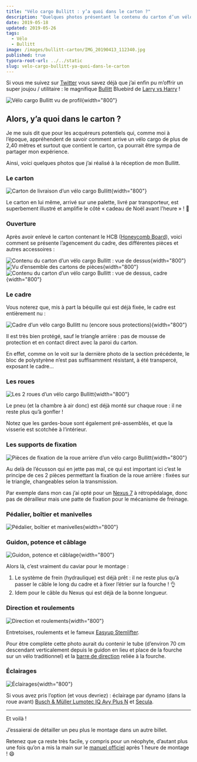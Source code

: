 ```yaml
---
title: "Vélo cargo Bullitt : y’a quoi dans le carton ?"
description: "Quelques photos présentant le contenu du carton d’un vélo cargo Bullitt."
date: 2019-05-18
updated: 2019-05-26
tags:
  - Vélo
  - Bullitt
image: /images/bullitt-carton/IMG_20190413_112340.jpg
published: true
typora-root-url: ../../static
slug: velo-cargo-bullitt-ya-quoi-dans-le-carton
---
```

Si vous me suivez sur [Twitter](https://twitter.com/Narno) vous savez déjà que j’ai enfin pu m’offrir un super joujou / utilitaire : le magnifique [Bullitt](/tags/bullitt) Bluebird de [Larry vs Harry](https://www.larryvsharry.com/) !

![Vélo cargo Bullitt vu de profil](/images/bullitt-carton/IMG_20190413_112340.jpg "Vélo cargo Bullitt vu de profil"){width="800"}

<!-- break -->

## Alors, y’a quoi dans le carton ?

Je me suis dit que pour les acquéreurs potentiels qui, comme moi à l’époque, appréhendent de savoir comment arrive un vélo cargo de plus de 2,40 mètres et surtout que contient le carton, ça pourrait être sympa de partager mon expérience.

Ainsi, voici quelques photos que j’ai réalisé à la réception de mon Bullitt.

### Le carton

![Carton de livraison d’un vélo cargo Bullitt](/images/bullitt-carton/IMG_20190412_133507.jpg "Carton de livraison"){width="800"}

Le carton en lui même, arrivé sur une palette, livré par transporteur, est superbement illustré et amplifie le côté « cadeau de Noël avant l'heure » ! 🎅

### Ouverture

Après avoir enlevé le carton contenant le HCB ([Honeycomb Board](http://shop.larryvsharry.com/shop/accessories/honeycomb-board.html)), voici comment se présente l’agencement du cadre, des différentes pièces et autres accessoires :

![Contenu du carton d’un vélo cargo Bullitt : vue de dessus](/images/bullitt-carton/IMG_20190412_134655.jpg "Contenu du carton : vue de dessus"){width="800"}
![Vu d’ensemble des cartons de pièces](/images/bullitt-carton/IMG_20190412_134904.jpg "Vu d’ensemble des cartons de pièces"){width="800"}
![Contenu du carton d’un vélo cargo Bullitt : vue de dessus, cadre](/images/bullitt-carton/IMG_20190412_135020.jpg "Contenu du carton : vue de dessus, cadre"){width="800"}

### Le cadre

Vous noterez que, mis à part la béquille qui est déjà fixée, le cadre est entièrement nu :

![Cadre d’un vélo cargo Bullitt nu (encore sous protections)](/images/bullitt-carton/IMG_20190412_135317.jpg "Cadre nu (encore sous protections)"){width="800"}

Il est très bien protégé, sauf le triangle arrière : pas de mousse de protection et en contact direct avec la paroi du carton.

En effet, comme on le voit sur la dernière photo de la section précédente, le bloc de polystyrène n’est pas suffisamment résistant, à été transpercé, exposant le cadre…

### Les roues

![Les 2 roues d’un vélo cargo Bullitt](/images/bullitt-carton/IMG_20190412_140224.jpg "Les 2 roues"){width="800"}

Le pneu (et la chambre à air donc) est déjà monté sur chaque roue : il ne reste plus qu’à gonfler !

Notez que les gardes-boue sont également pré-assemblés, et que la visserie est scotchée à l‘intérieur.

### Les supports de fixation

![Pièces de fixation de la roue arrière d’un vélo cargo Bullitt](/images/bullitt-carton/IMG_20190412_135353.jpg "Pièces de fixation de la roue arrière"){width="800"}

Au delà de l’écusson qui en jette pas mal, ce qui est important ici c’est le principe de ces 2 pièces permettant la fixation de la roue arrière : fixées sur le triangle, changeables selon la transmission.

Par exemple dans mon cas j’ai opté pour un [Nexus 7](https://si.shimano.com/pdfs/dm/DM-SG0003-05-FRE.pdf) à rétropédalage, donc pas de dérailleur mais une patte de fixation pour le mécanisme de freinage.

### Pédalier, boîtier et manivelles

![Pédalier, boîtier et manivelles](/images/bullitt-carton/IMG_20190412_135929.jpg "Pédalier, boîtier et manivelles"){width="800"}

### Guidon, potence et câblage

![Guidon, potence et câblage](/images/bullitt-carton/IMG_20190412_135745.jpg "Guidon, potence et câblage"){width="800"}

Alors là, c’est vraiment du caviar pour le montage :

1. Le système de frein (hydraulique) est déjà prêt : il ne reste plus qu’à passer le câble le long du cadre et à fixer l’étrier sur la fourche ! 👌
2. Idem pour le câble du Nexus qui est déjà de la bonne longueur.

### Direction et roulements

![Direction et roulements](/images/bullitt-carton/IMG_20190412_140408.jpg "Direction et roulements"){width="800"}

Entretoises, roulements et le fameux [Easyup Stemlifter](http://shop.larryvsharry.com/shop/handlebar-stems-grips/easyup-stemlifter.html).

Pour être complète cette photo aurait du contenir le tube (d’environ 70 cm descendant verticalement depuis le guidon en lieu et place de la fourche sur un vélo traditionnel) et la [barre de direction](http://shop.larryvsharry.com/shop/brakes-and-spare-parts/steering-arm-complete-w-balljoint.html) reliée à la fourche.

### Éclairages

![Éclairages](/images/bullitt-carton/IMG_20190412_135408.jpg "Éclairages"){width="800"}

Si vous avez pris l’option (et vous devriez) : éclairage par dynamo (dans la roue avant) [Busch & Müller Lumotec IQ Avy Plus N](https://www.bumm.de/en/products/dynamo-scheinwerfer/produkt/162rtsndi.html) et [Secula](https://www.bumm.de/en/products/dynamo-rucklichter/produkt/331-2ask.html?).

---

Et voilà !

J’essaierai de détailler un peu plus le montage dans un autre billet.

Retenez que ça reste très facile, y compris pour un néophyte, d’autant plus une fois qu’on a mis la main sur le [manuel officiel](https://www.dropbox.com/s/dn2dmlgpumy79u9/Bullitt%20manual%202018%20NL.pdf?dl=0) après 1 heure de montage ! 😄
